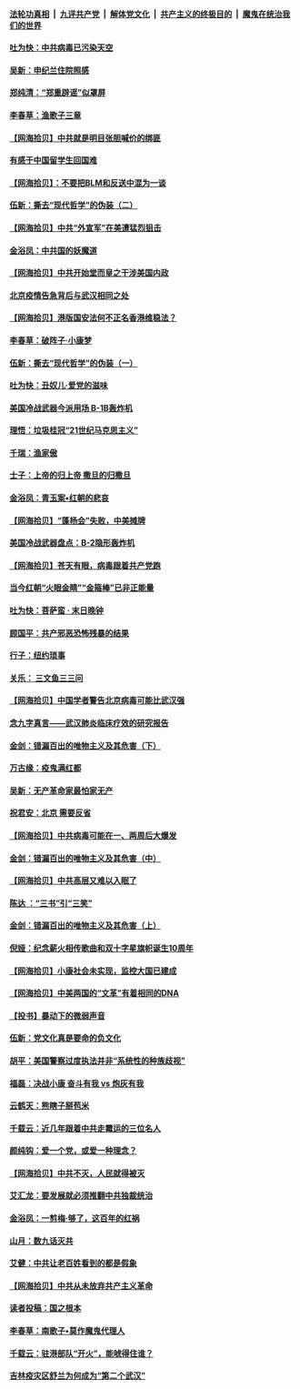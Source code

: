 ####  [法轮功真相](../../../../basic/blob/master/README.md?t=06280531) &nbsp;|&nbsp; [九评共产党](../../../../9ping.md/blob/master/README.md?t=06280531) &nbsp;|&nbsp; [解体党文化](../../../../jtdwh.md/blob/master/README.md?t=06280531)  &nbsp;|&nbsp; [共产主义的终极目的](../../../../gczydzjmd.md/blob/master/README.md?t=06280531) &nbsp;|&nbsp; [魔鬼在统治我们的世界](../../../../mgztzwmdsj.md/blob/master/README.md?t=06280531) 

#### [吐为快：中共病毒已污染天空](../pages/nsc993/n12215786.md?t=06280531) 

#### [吴新：申纪兰住院照感](../pages/nsc993/n12215730.md?t=06280531) 

#### [郑纯清：“郑重辟谣”似罩屏](../pages/nsc993/n12215700.md?t=06280531) 

#### [李春草：渔歌子三章](../pages/nsc993/n12215653.md?t=06280531) 

#### [【网海拾贝】中共就是明目张胆喊价的绑匪](../pages/nsc993/n12215381.md?t=06280531) 

#### [有感于中国留学生回国难](../pages/nsc993/n12212960.md?t=06280531) 

#### [【网海拾贝】：不要把BLM和反送中混为一谈](../pages/nsc993/n12213076.md?t=06280531) 

#### [伍新：撕去“现代哲学”的伪装（二）](../pages/nsc993/n12211310.md?t=06280531) 

#### [【网海拾贝】中共“外宣军”在美遭猛烈狙击](../pages/nsc993/n12211190.md?t=06280531) 

#### [金浴凤：中共国的妖魔道](../pages/nsc993/n12208163.md?t=06280531) 

#### [【网海拾贝】中共开始堂而皇之干涉美国内政](../pages/nsc993/n12205646.md?t=06280531) 

#### [北京疫情告急背后与武汉相同之处](../pages/nsc993/n12201610.md?t=06280531) 

#### [【网海拾贝】港版国安法何不正名香港维稳法？](../pages/nsc993/n12203675.md?t=06280531) 

#### [李春草：破阵子·小康梦](../pages/nsc993/n12202996.md?t=06280531) 

#### [伍新：撕去“现代哲学”的伪装（一）](../pages/nsc993/n12202666.md?t=06280531) 

#### [吐为快：丑奴儿·爱党的滋味](../pages/nsc993/n12202630.md?t=06280531) 

#### [美国冷战武器今派用场 B-1B轰炸机](../pages/nsc993/n12202368.md?t=06280531) 

#### [理悟：垃圾桂冠“21世纪马克思主义”](../pages/nsc993/n12201220.md?t=06280531) 

#### [千瑞：渔家傲](../pages/nsc993/n12201174.md?t=06280531) 

#### [士子：上帝的归上帝 撒旦的归撒旦](../pages/nsc993/n12199902.md?t=06280531) 

#### [金浴凤：青玉案•红朝的悲哀](../pages/nsc993/n12199650.md?t=06280531) 

#### [【网海拾贝】“蓬杨会”失败，中美摊牌](../pages/nsc993/n12199598.md?t=06280531) 

#### [美国冷战武器盘点：B-2隐形轰炸机](../pages/nsc993/n12199226.md?t=06280531) 

#### [【网海拾贝】苍天有眼，病毒跟着共产党跑](../pages/nsc993/n12197648.md?t=06280531) 

#### [当今红朝“火眼金睛”“金箍棒”已非正能量](../pages/nsc993/n12196834.md?t=06280531) 

#### [吐为快：菩萨蛮 · 末日晚钟](../pages/nsc993/n12196689.md?t=06280531) 

#### [顾国平：共产邪恶恐怖残暴的结果](../pages/nsc993/n12195238.md?t=06280531) 

#### [行子：纽约琐事](../pages/nsc993/n12194752.md?t=06280531) 

#### [关乐： 三文鱼三三问](../pages/nsc993/n12194626.md?t=06280531) 

#### [【网海拾贝】中国学者警告北京病毒可能比武汉强](../pages/nsc993/n12193964.md?t=06280531) 

#### [念九字真言——武汉肺炎临床疗效的研究报告](../pages/nsc993/n12190804.md?t=06280531) 

#### [金剑：错漏百出的唯物主义及其危害（下）](../pages/nsc993/n12191909.md?t=06280531) 

#### [万古缘：疫鬼满红都](../pages/nsc993/n12191847.md?t=06280531) 

#### [吴新：无产革命家最怕家无产](../pages/nsc993/n12191806.md?t=06280531) 

#### [祝君安：北京 需要反省](../pages/nsc993/n12191766.md?t=06280531) 

#### [【网海拾贝】中共病毒可能在一、两周后大爆发](../pages/nsc993/n12190517.md?t=06280531) 

#### [金剑：错漏百出的唯物主义及其危害（中）](../pages/nsc993/n12188778.md?t=06280531) 

#### [【网海拾贝】中共高层又难以入眠了](../pages/nsc993/n12188425.md?t=06280531) 

#### [陈达 ：“三书”引“三笑”](../pages/nsc993/n12187929.md?t=06280531) 

#### [金剑：错漏百出的唯物主义及其危害（上）](../pages/nsc993/n12186502.md?t=06280531) 

#### [倪娅：纪念薪火相传歌曲和双十字星旗帜诞生10周年](../pages/nsc993/n12186439.md?t=06280531) 

#### [【网海拾贝】小康社会未实现，监控大国已建成](../pages/nsc993/n12185468.md?t=06280531) 

#### [【网海拾贝】中美两国的“文革”有着相同的DNA](../pages/nsc993/n12184487.md?t=06280531) 

#### [【投书】暴动下的微弱声音](../pages/nsc993/n12183493.md?t=06280531) 

#### [伍新：党文化真是要命的负文化](../pages/nsc993/n12182742.md?t=06280531) 

#### [胡平：美国警察过度执法并非“系统性的种族歧视”](../pages/nsc993/n12182713.md?t=06280531) 

#### [福磊：决战小康 奋斗有我 vs 炮灰有我](../pages/nsc993/n12182693.md?t=06280531) 

#### [云鹤天：熊瞎子掰苞米](../pages/nsc993/n12182680.md?t=06280531) 

#### [千载云：近几年跟着中共走霉运的三位名人](../pages/nsc993/n12182649.md?t=06280531) 

#### [颜纯钩：爱一个党，或爱一种理念？](../pages/nsc993/n12182640.md?t=06280531) 

#### [【网海拾贝】中共不灭，人民就得被灭](../pages/nsc993/n12180698.md?t=06280531) 

#### [艾汇龙：要发展就必须推翻中共独裁统治](../pages/nsc993/n12180647.md?t=06280531) 

#### [金浴凤：一剪梅·够了，这百年的红祸](../pages/nsc993/n12180002.md?t=06280531) 

#### [山月：数九话灭共](../pages/nsc993/n12179940.md?t=06280531) 

#### [艾健：中共让老百姓看到的都是假象](../pages/nsc993/n12179778.md?t=06280531) 

#### [【网海拾贝】中共从未放弃共产主义革命](../pages/nsc993/n12176687.md?t=06280531) 

#### [读者投稿：国之根本](../pages/nsc993/n12176662.md?t=06280531) 

#### [李春草：南歌子•莫作魔鬼代理人](../pages/nsc993/n12176610.md?t=06280531) 

#### [千载云：驻港部队“开火”，能唬得住谁？](../pages/nsc993/n12176028.md?t=06280531) 

#### [吉林疫灾区舒兰为何成为“第二个武汉”](../pages/nsc993/n12172816.md?t=06280531) 

